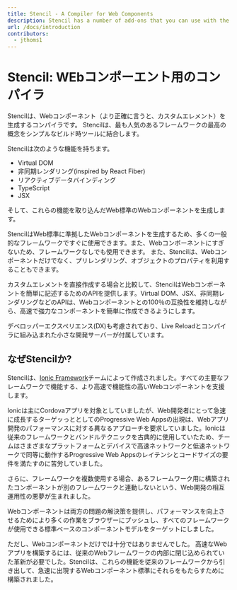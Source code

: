 ```yaml
---
title: Stencil - A Compiler for Web Components
description: Stencil has a number of add-ons that you can use with the build process.
url: /docs/introduction
contributors:
  - jthoms1
---
```


# Stencil: WEbコンポーエント用のコンパイラ

Stencilは、Webコンポーネント（より正確に言うと、カスタムエレメント）を生成するコンパイラです。 
Stencilは、最も人気のあるフレームワークの最高の概念をシンプルなビルド時ツールに結合します。

Stencilは次のような機能を持ちます。

- Virtual DOM
- 非同期レンダリング(inspired by React Fiber)
- リアクティブデータバインディング
- TypeScript
- JSX

そして、これらの機能を取り込んだWeb標準のWebコンポーネントを生成します。

StencilはWeb標準に準拠したWebコンポーネントを生成するため、多くの一般的なフレームワークですぐに使用できます。また、Webコンポーネントにすぎないため、フレームワークなしでも使用できます。 また、Stencilは、Webコンポーネントだけでなく、プリレンダリング、オブジェクトのプロパティを利用することもできます。

カスタムエレメントを直接作成する場合と比較して、StencilはWebコンポーネントを簡単に記述するためのAPIを提供します。Virtual DOM、JSX、非同期レンダリングなどのAPIは、Webコンポーネントとの100％の互換性を維持しながら、高速で強力なコンポーネントを簡単に作成できるようにします。

デベロッパーエクスペリエンス(DX)も考慮されており、Live Reloadとコンパイラに組み込まれた小さな開発サーバーが付属しています。


## なぜStencilか?

Stencilは、[Ionic Framework](http://ionicframework.com/)チームによって作成されました。すべての主要なフレームワークで機能する、より高速で機能性の高いWebコンポーネントを支援します。

Ionicは主にCordovaアプリを対象としていましたが、Web開発者にとって急速に成長するターゲッっととしてのProgressive Web Appsの出現は、Webアプリ開発のパフォーマンスに対する異なるアプローチを要求していました。Ionicは従来のフレームワークとバンドルテクニックを古典的に使用していたため、チームはさまざまなプラットフォームとデバイスで高速ネットワークと低速ネットワークで同等に動作するProgressive Web Appsのレイテンシとコードサイズの要件を満たすのに苦労していました。

さらに、フレームワークを複数使用する場合、あるフレームワーク用に構築されたコンポーネントが別のフレームワークと連動しないという、Web開発の相互運用性の悪夢が生まれました。

Webコンポーネントは両方の問題の解決策を提供し、パフォーマンスを向上させるためにより多くの作業をブラウザーにプッシュし、すべてのフレームワークが使用できる標準ベースのコンポーネントモデルをターゲットにしました。

ただし、Webコンポーネントだけでは十分ではありませんでした。 高速なWebアプリを構築するには、従来のWebフレームワークの内部に閉じ込められていた革新が必要でした。Stencilは、これらの機能を従来のフレームワークから引き出して、急速に出現するWebコンポーネント標準にそれらをもたらすために構築されました。
